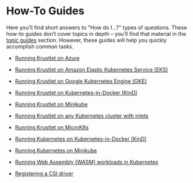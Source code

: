 # How-To Guides

Here you’ll find short answers to "How do I...?" types of questions. These
how-to guides don’t cover topics in depth – you’ll find that material in the
[topic guides](../topics/README.md) section. However, these guides will help you
quickly accomplish common tasks.

- [Running Krustlet on Azure](krustlet-on-azure.md)
- [Running Krustlet on Amazon Elastic Kubernetes Service
  (EKS)](krustlet-on-eks.md)
- [Running Krustlet on Google Kubernetes Engine (GKE)](krustlet-on-gke.md)
- [Running Krustlet on Kubernetes-in-Docker (KinD)](krustlet-on-kind.md)
- [Running Krustlet on Minikube](krustlet-on-minikube.md)
- [Running Krustlet on any Kubernetes cluster with
  inlets](krustlet-with-inlets.md)
- [Running Krustlet on MicroK8s](krustlet-on-microk8s.md)
- [Running Kubernetes on Kubernetes-in-Docker (KinD)](kubernetes-on-kind.md)
- [Running Kubernetes on Minikube](kubernetes-on-minikube.md)

- [Running Web Assembly (WASM) workloads in Kubernetes](wasm.md)
- [Registering a CSI driver](csi.md)
